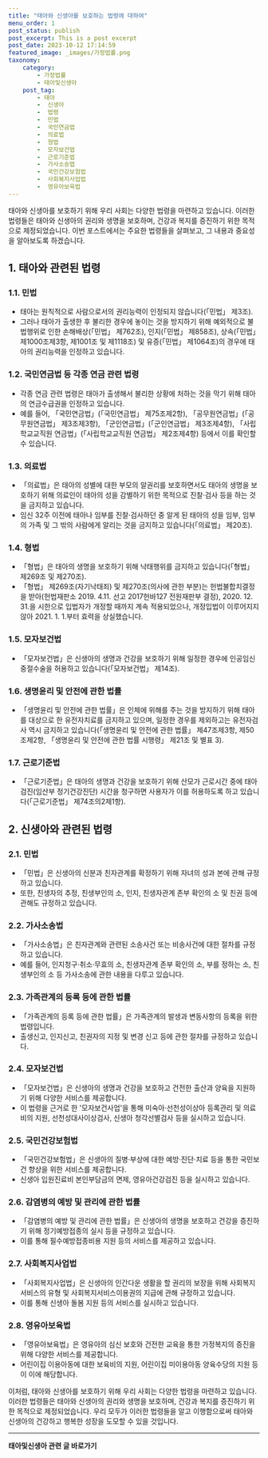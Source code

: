 ```yaml
---
title: "태아와 신생아를 보호하는 법령에 대하여"
menu_order: 1
post_status: publish
post_excerpt: This is a post excerpt
post_date: 2023-10-12 17:14:59
featured_image: _images/가정법률.png
taxonomy:
    category:
        - 가정법률
        - 태아및신생아
    post_tag:
        - 태아
        -  신생아
        -  법령
        -  민법
        -  국민연금법
        -  의료법
        -  형법
        -  모자보건법
        -  근로기준법
        -  가사소송법
        -  국민건강보험법
        -  사회복지사업법
        -  영유아보육법
---
```



태아와 신생아를 보호하기 위해 우리 사회는 다양한 법령을 마련하고 있습니다. 이러한 법령들은 태아와 신생아의 권리와 생명을 보호하며, 건강과 복지를 증진하기 위한 목적으로 제정되었습니다. 이번 포스트에서는 주요한 법령들을 살펴보고, 그 내용과 중요성을 알아보도록 하겠습니다.

## 1. 태아와 관련된 법령

### 1.1. 민법

- 태아는 원칙적으로 사람으로서의 권리능력이 인정되지 않습니다(「민법」 제3조).
- 그러나 태아가 출생한 후 불리한 경우에 놓이는 것을 방지하기 위해 예외적으로 불법행위로 인한 손해배상(「민법」 제762조), 인지(「민법」 제858조), 상속(「민법」 제1000조제3항, 제1001조 및 제1118조) 및 유증(「민법」 제1064조)의 경우에 태아의 권리능력을 인정하고 있습니다.

### 1.2. 국민연금법 등 각종 연금 관련 법령

- 각종 연금 관련 법령은 태아가 출생해서 불리한 상황에 처하는 것을 막기 위해 태아의 연금수급권을 인정하고 있습니다.
- 예를 들어, 「국민연금법」(「국민연금법」 제75조제2항), 「공무원연금법」(「공무원연금법」 제3조제3항), 「군인연금법」(「군인연금법」 제3조제4항), 「사립학교교직원 연금법」(「사립학교교직원 연금법」 제2조제4항) 등에서 이를 확인할 수 있습니다.

### 1.3. 의료법

- 「의료법」은 태아의 성별에 대한 부모의 알권리를 보호하면서도 태아의 생명을 보호하기 위해 의료인이 태아의 성을 감별하기 위한 목적으로 진찰·검사 등을 하는 것을 금지하고 있습니다.
- 임신 32주 이전에 태아나 임부를 진찰·검사하던 중 알게 된 태아의 성을 임부, 임부의 가족 및 그 밖의 사람에게 알리는 것을 금지하고 있습니다(「의료법」 제20조).

### 1.4. 형법

- 「형법」은 태아의 생명을 보호하기 위해 낙태행위를 금지하고 있습니다(「형법」 제269조 및 제270조).
- 「형법」 제269조(자기낙태죄) 및 제270조(의사에 관한 부분)는 헌법불합치결정을 받아(헌법재판소 2019. 4.11. 선고 2017헌바127 전원재판부 결정), 2020. 12. 31.을 시한으로 입법자가 개정할 때까지 계속 적용되었으나, 개정입법이 이루어지지 않아 2021. 1. 1.부터 효력을 상실했습니다.

### 1.5. 모자보건법

- 「모자보건법」은 신생아의 생명과 건강을 보호하기 위해 일정한 경우에 인공임신중절수술을 허용하고 있습니다(「모자보건법」 제14조).

### 1.6. 생명윤리 및 안전에 관한 법률

- 「생명윤리 및 안전에 관한 법률」은 인체에 위해를 주는 것을 방지하기 위해 태아를 대상으로 한 유전자치료를 금지하고 있으며, 일정한 경우를 제외하고는 유전자검사 역시 금지하고 있습니다(「생명윤리 및 안전에 관한 법률」 제47조제3항, 제50조제2항, 「생명윤리 및 안전에 관한 법률 시행령」 제21조 및 별표 3).

### 1.7. 근로기준법

- 「근로기준법」은 태아의 생명과 건강을 보호하기 위해 산모가 근로시간 중에 태아검진(임산부 정기건강진단) 시간을 청구하면 사용자가 이를 허용하도록 하고 있습니다(「근로기준법」 제74조의2제1항).

## 2. 신생아와 관련된 법령

### 2.1. 민법

- 「민법」은 신생아의 신분과 친자관계를 확정하기 위해 자녀의 성과 본에 관해 규정하고 있습니다.
- 또한, 친생자의 추정, 친생부인의 소, 인지, 친생자관계 존부 확인의 소 및 친권 등에 관해도 규정하고 있습니다.

### 2.2. 가사소송법

- 「가사소송법」은 친자관계와 관련된 소송사건 또는 비송사건에 대한 절차를 규정하고 있습니다.
- 예를 들어, 인지청구·취소·무효의 소, 친생자관계 존부 확인의 소, 부를 정하는 소, 친생부인의 소 등 가사소송에 관한 내용을 다루고 있습니다.

### 2.3. 가족관계의 등록 등에 관한 법률

- 「가족관계의 등록 등에 관한 법률」은 가족관계의 발생과 변동사항의 등록을 위한 법령입니다.
- 출생신고, 인지신고, 친권자의 지정 및 변경 신고 등에 관한 절차를 규정하고 있습니다.

### 2.4. 모자보건법

- 「모자보건법」은 신생아의 생명과 건강을 보호하고 건전한 출산과 양육을 지원하기 위해 다양한 서비스를 제공합니다.
- 이 법령을 근거로 한 '모자보건사업'을 통해 미숙아·선천성이상아 등록관리 및 의료비의 지원, 선천성대사이상검사, 신생아 청각선별검사 등을 실시하고 있습니다.

### 2.5. 국민건강보험법

- 「국민건강보험법」은 신생아의 질병·부상에 대한 예방·진단·치료 등을 통한 국민보건 향상을 위한 서비스를 제공합니다.
- 신생아 입원진료비 본인부담금의 면제, 영유아건강검진 등을 실시하고 있습니다.

### 2.6. 감염병의 예방 및 관리에 관한 법률

- 「감염병의 예방 및 관리에 관한 법률」은 신생아의 생명을 보호하고 건강을 증진하기 위해 정기예방접종의 실시 등을 규정하고 있습니다.
- 이를 통해 필수예방접종비용 지원 등의 서비스를 제공하고 있습니다.

### 2.7. 사회복지사업법

- 「사회복지사업법」은 신생아의 인간다운 생활을 할 권리의 보장을 위해 사회복지서비스의 유형 및 사회복지서비스이용권의 지급에 관해 규정하고 있습니다.
- 이를 통해 신생아 돌봄 지원 등의 서비스를 실시하고 있습니다.

### 2.8. 영유아보육법

- 「영유아보육법」은 영유아의 심신 보호와 건전한 교육을 통한 가정복지의 증진을 위해 다양한 서비스를 제공합니다.
- 어린이집 이용아동에 대한 보육비의 지원, 어린이집 미이용아동 양육수당의 지원 등이 이에 해당합니다.

이처럼, 태아와 신생아를 보호하기 위해 우리 사회는 다양한 법령을 마련하고 있습니다. 이러한 법령들은 태아와 신생아의 권리와 생명을 보호하며, 건강과 복지를 증진하기 위한 목적으로 제정되었습니다. 우리 모두가 이러한 법령들을 알고 이행함으로써 태아와 신생아의 건강하고 행복한 성장을 도모할 수 있을 것입니다.

<!-- wp:separator -->
<hr class="wp-block-separator has-alpha-channel-opacity"/>
<!-- /wp:separator -->

<!-- wp:group {"backgroundColor":"base","layout":{"type":"constrained"}} -->
<div class="wp-block-group has-base-background-color has-background"><!-- wp:paragraph {"align":"center","fontSize":"large"} -->
<p class="has-text-align-center has-large-font-size"><strong>태아및신생아 관련 글 바로가기</strong></p>
<!-- /wp:paragraph -->


<!-- wp:latest-posts
{"categories":[{"id":1496,"count":19,"description":"","link":"https://uknowlaw.com/category/%ed%83%9c%ec%95%84%eb%b0%8f%ec%8b%a0%ec%83%9d%ec%95%84/","name":"태아및신생아","slug":"태아및신생아","taxonomy":"category","parent":0,"meta":[],"_links":{"self":[{"href":"https://uknowlaw.com/wp-json/wp/v2/categories/1496"}],"collection":[{"href":"https://uknowlaw.com/wp-json/wp/v2/categories"}],"about":[{"href":"https://uknowlaw.com/wp-json/wp/v2/taxonomies/category"}],"wp:post_type":[{"href":"https://uknowlaw.com/wp-json/wp/v2/posts?categories=1496"}],"curies":[{"name":"wp","href":"https://api.w.org/{rel}","templated":true}]}}],"postsToShow":100,"excerptLength":28,"postLayout":"grid","columns":2,"featuredImageAlign":"left","featuredImageSizeSlug":"large","fontSize":"medium"} /--></div>
<!-- /wp:group -->